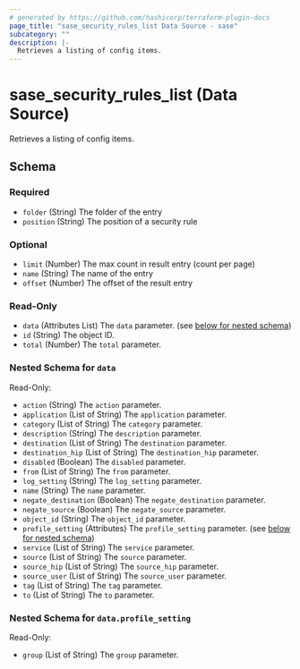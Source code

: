 ```yaml
---
# generated by https://github.com/hashicorp/terraform-plugin-docs
page_title: "sase_security_rules_list Data Source - sase"
subcategory: ""
description: |-
  Retrieves a listing of config items.
---
```


# sase_security_rules_list (Data Source)

Retrieves a listing of config items.



<!-- schema generated by tfplugindocs -->
## Schema

### Required

- `folder` (String) The folder of the entry
- `position` (String) The position of a security rule

### Optional

- `limit` (Number) The max count in result entry (count per page)
- `name` (String) The name of the entry
- `offset` (Number) The offset of the result entry

### Read-Only

- `data` (Attributes List) The `data` parameter. (see [below for nested schema](#nestedatt--data))
- `id` (String) The object ID.
- `total` (Number) The `total` parameter.

<a id="nestedatt--data"></a>
### Nested Schema for `data`

Read-Only:

- `action` (String) The `action` parameter.
- `application` (List of String) The `application` parameter.
- `category` (List of String) The `category` parameter.
- `description` (String) The `description` parameter.
- `destination` (List of String) The `destination` parameter.
- `destination_hip` (List of String) The `destination_hip` parameter.
- `disabled` (Boolean) The `disabled` parameter.
- `from` (List of String) The `from` parameter.
- `log_setting` (String) The `log_setting` parameter.
- `name` (String) The `name` parameter.
- `negate_destination` (Boolean) The `negate_destination` parameter.
- `negate_source` (Boolean) The `negate_source` parameter.
- `object_id` (String) The `object_id` parameter.
- `profile_setting` (Attributes) The `profile_setting` parameter. (see [below for nested schema](#nestedatt--data--profile_setting))
- `service` (List of String) The `service` parameter.
- `source` (List of String) The `source` parameter.
- `source_hip` (List of String) The `source_hip` parameter.
- `source_user` (List of String) The `source_user` parameter.
- `tag` (List of String) The `tag` parameter.
- `to` (List of String) The `to` parameter.

<a id="nestedatt--data--profile_setting"></a>
### Nested Schema for `data.profile_setting`

Read-Only:

- `group` (List of String) The `group` parameter.


